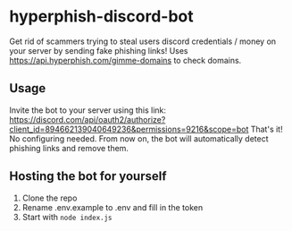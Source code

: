 # hyperphish-discord-bot
Get rid of scammers trying to steal users discord credentials / money on your server by sending fake phishing links!
Uses https://api.hyperphish.com/gimme-domains to check domains.
## Usage
Invite the bot to your server using this link: https://discord.com/api/oauth2/authorize?client_id=894662139040649236&permissions=9216&scope=bot
That's it! No configuring needed. From now on, the bot will automatically detect phishing links and remove them.
## Hosting the bot for yourself
1. Clone the repo
2. Rename .env.example to .env and fill in the token
3. Start with `node index.js`
